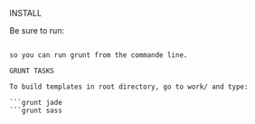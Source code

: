 INSTALL

Be sure to run: 

```npm -g install grunt-cli

so you can run grunt from the commande line.

GRUNT TASKS

To build templates in root directory, go to work/ and type:

```grunt jade
```grunt sass


